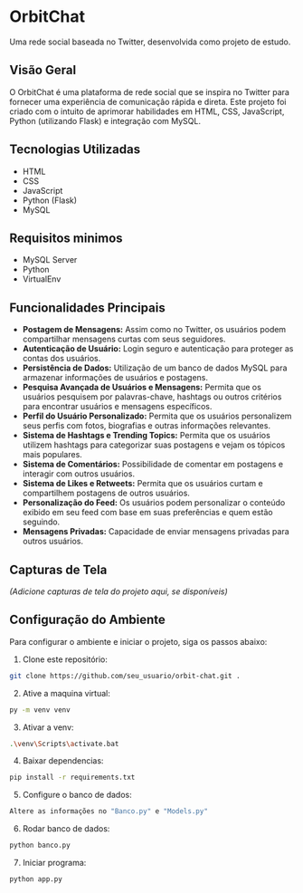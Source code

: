 # OrbitChat

Uma rede social baseada no Twitter, desenvolvida como projeto de estudo.

## Visão Geral

O OrbitChat é uma plataforma de rede social que se inspira no Twitter para fornecer uma experiência de comunicação rápida e direta. Este projeto foi criado com o intuito de aprimorar habilidades em HTML, CSS, JavaScript, Python (utilizando Flask) e integração com MySQL.

## Tecnologias Utilizadas

- HTML
- CSS
- JavaScript
- Python (Flask)
- MySQL

## Requisitos minimos

- MySQL Server
- Python
- VirtualEnv

## Funcionalidades Principais

- **Postagem de Mensagens:** Assim como no Twitter, os usuários podem compartilhar mensagens curtas com seus seguidores.
- **Autenticação de Usuário:** Login seguro e autenticação para proteger as contas dos usuários.
- **Persistência de Dados:** Utilização de um banco de dados MySQL para armazenar informações de usuários e postagens.
- **Pesquisa Avançada de Usuários e Mensagens:** Permita que os usuários pesquisem por palavras-chave, hashtags ou outros critérios para encontrar usuários e mensagens específicos.
- **Perfil do Usuário Personalizado:** Permita que os usuários personalizem seus perfis com fotos, biografias e outras informações relevantes.
- **Sistema de Hashtags e Trending Topics:** Permita que os usuários utilizem hashtags para categorizar suas postagens e vejam os tópicos mais populares.
- **Sistema de Comentários:** Possibilidade de comentar em postagens e interagir com outros usuários.
- **Sistema de Likes e Retweets:** Permita que os usuários curtam e compartilhem postagens de outros usuários.
- **Personalização do Feed:** Os usuários podem personalizar o conteúdo exibido em seu feed com base em suas preferências e quem estão seguindo.
- **Mensagens Privadas:** Capacidade de enviar mensagens privadas para outros usuários.

## Capturas de Tela

_(Adicione capturas de tela do projeto aqui, se disponíveis)_

## Configuração do Ambiente

Para configurar o ambiente e iniciar o projeto, siga os passos abaixo:

1. Clone este repositório:

```bash
git clone https://github.com/seu_usuario/orbit-chat.git .
```

2. Ative a maquina virtual:

```bash
py -m venv venv
```

3. Ativar a venv:

```bash
.\venv\Scripts\activate.bat
```

4. Baixar dependencias:

```bash
pip install -r requirements.txt
```

5. Configure o banco de dados:

```bash
Altere as informações no "Banco.py" e "Models.py" 
```

6. Rodar banco de dados:

```bash
python banco.py
```

7. Iniciar programa:

```bash
python app.py
```
